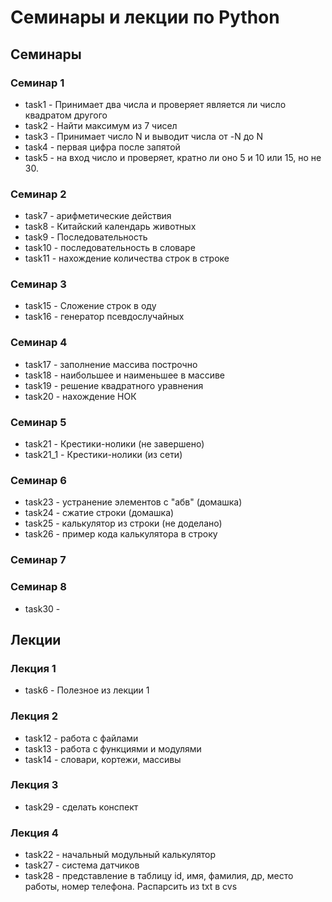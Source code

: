 # Семинары и лекции по Python

## Семинары

### Семинар 1

* task1 - Принимает два числа и проверяет 
является ли число квадратом другого
* task2 - Найти максимум из 7 чисел
* task3 - Принимает число N и выводит числа от -N до N
* task4 - первая цифра после запятой
* task5 - на вход число и проверяет, кратно
  ли оно 5 и 10 или 15, но не 30.

### Семинар 2

* task7 - арифметические действия
* task8 - Китайский календарь животных
* task9 - Последовательность
* task10 - последовательность в словаре
* task11 - нахождение количества строк в строке

### Семинар 3

* task15 - Сложение строк в оду
* task16 - генератор псевдослучайных

### Семинар 4

* task17 - заполнение массива построчно
* task18 - наибольшее и наименьшее в массиве
* task19 - решение квадратного уравнения
* task20 - нахождение НОК

### Семинар 5
* task21 - Крестики-нолики (не завершено)
* task21_1 - Крестики-нолики (из сети)
 
### Семинар 6
* task23 - устранение элементов с "абв" (домашка)
* task24 - сжатие строки (домашка)
* task25 - калькулятор из строки (не доделано)
* task26 - пример кода калькулятора в строку
### Семинар 7

### Семинар 8
* task30 - 

## Лекции

### Лекция 1

* task6 - Полезное из лекции 1

### Лекция 2

* task12 - работа с файлами
* task13 - работа с функциями и модулями
* task14 - словари, кортежи, массивы

### Лекция 3

* task29 - сделать конспект

### Лекция 4

* task22 - начальный модульный калькулятор
* task27 - система датчиков
* task28 - представление в таблицу id, имя, фамилия, др, место работы, номер телефона. Распарсить из txt в cvs
